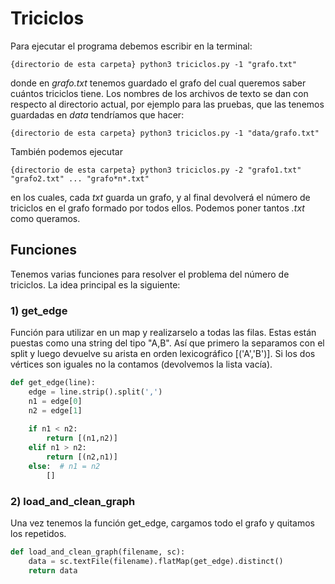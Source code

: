 # Triciclos

Para ejecutar el programa debemos escribir en la terminal:

```
{directorio de esta carpeta} python3 triciclos.py -1 "grafo.txt" 
```

donde en *grafo.txt* tenemos guardado el grafo del cual queremos saber cuántos triciclos tiene. Los nombres de los archivos de texto se dan con respecto al directorio actual, por ejemplo para las pruebas, que las tenemos guardadas en *data* tendríamos que hacer: 

```
{directorio de esta carpeta} python3 triciclos.py -1 "data/grafo.txt" 
```

También podemos ejecutar  

```
{directorio de esta carpeta} python3 triciclos.py -2 "grafo1.txt" "grafo2.txt" ... "grafo*n*.txt"
```

en los cuales, cada *txt* guarda un grafo, y al final devolverá el número de triciclos en el grafo formado por todos ellos. Podemos poner tantos *.txt* como queramos.


## Funciones

Tenemos varias funciones para resolver el problema del número de triciclos. La idea principal es la siguiente:

### 1) get_edge

Función para utilizar en un map y realizarselo a todas las filas. Estas están puestas como una string del tipo "A,B". Así que primero la separamos con el split y luego devuelve su arista en orden lexicográfico [('A','B')]. Si los dos vértices son iguales no la contamos (devolvemos la lista vacía).

```python
def get_edge(line):
    edge = line.strip().split(',')
    n1 = edge[0]
    n2 = edge[1]
    
    if n1 < n2:
        return [(n1,n2)]
    elif n1 > n2:
        return [(n2,n1)]
    else:  # n1 = n2
        []
```

### 2) load_and_clean_graph

Una vez tenemos la función get_edge, cargamos todo el grafo y quitamos los repetidos.

```python
def load_and_clean_graph(filename, sc):
    data = sc.textFile(filename).flatMap(get_edge).distinct()
    return data
```
















